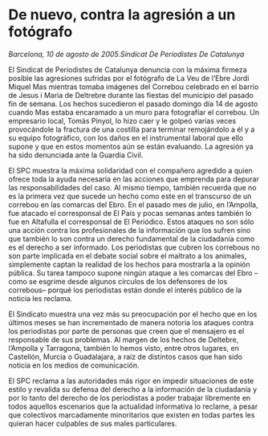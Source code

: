# De nuevo, contra la agresión a un fotógrafo

*Barcelona, 10 de agosto de 2005.Sindicat De Periodistes De Catalunya*

El Sindicat de Periodistes de Catalunya denuncia con la máxima firmeza posible las agresiones sufridas por el fotógrafo de La Veu de l’Ebre Jordi Miquel Mas mientras tomaba imágenes del Correbou celebrado en el barrio de Jesus i Maria de Deltrebre durante las fiestas del municipio del pasado fin de semana. Los hechos sucedieron el pasado domingo día 14 de agosto cuando Mas estaba encaramado a un muro para fotografiar el correbou. Un empresario local, Tomàs Pinyol, lo hizo caer y le golpeó varias veces provocándole la fractura de una costilla para terminar remojándolo a él y a su equipo fotográfico, con los daños en el instrumental laboral que ello supone y que en estos momentos aún se están evaluando. La agresión ya ha sido denunciada ante la Guardia Civil.

El SPC muestra la máxima solidaridad con el compañero agredido a quien ofrece toda la ayuda necesaria en las acciones que emprenda para depurar las responsabilidades del caso. Al mismo tiempo, también recuerda que no es la primera vez que sucede un hecho como este en el transcurso de un correbou en las comarcas del Ebro. En el pasado mes de julio, en l’Ampolla, fue atacado el corresponsal de El País y pocas semanas antes también lo fue en Altafulla el corresponsal de El Periódico. Estos ataques no son sólo una acción contra los profesionales de la información que los sufren sino que también lo son contra un derecho fundamental de la ciudadanía como es el derecho a ser informado. Los periodistas que cubren los correbous no son parte implicada en el debate social sobre el maltrato a los animales, simplemente captan la realidad de los hechos para mostrarla a la opinión pública. Su tarea tampoco supone ningún ataque a les comarcas del Ebro –como se esgrime desde algunos círculos de los defensores de los correbous– porqué los periodistas están donde el interés público de la noticia les reclama.

El Sindicato muestra una vez más su preocupación por el hecho que en los últimos meses se han incrementado de manera notoria los ataques contra los periodistas por parte de personas que creen que el mensajero es el responsable de sus problemas. Al margen de los hechos de Deltebre, l’Ampolla y Tarragona, también lo hemos visto, entre otros lugares, en Castellón, Murcia o Guadalajara, a raíz de distintos casos que han sido noticia en los medios de comunicación.

El SPC reclama a las autoridades más rigor en impedir situaciones de este estilo y revalida su defensa del derecho a la información de la ciudadanía y por lo tanto del derecho de los periodistas a poder trabajar libremente en todos aquellos escenarios que la actualidad informativa lo reclame, a pesar que colectivos marcadamente minoritarios que existen en todas partes les quieran hacer culpables de sus males particulares.

